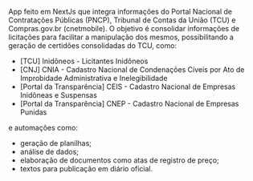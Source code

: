 App feito em NextJs que integra informações do Portal Nacional de Contratações Públicas (PNCP), Tribunal de Contas da União (TCU) e Compras.gov.br (cnetmobile). O objetivo é consolidar informações de licitações para facilitar a manipulação dos mesmos, possibilitando a geração de certidões consolidadas do TCU, como:

- [TCU] Inidôneos - Licitantes Inidôneos		
- [CNJ]	CNIA - Cadastro Nacional de Condenações Cíveis por Ato de Improbidade Administrativa e Inelegibilidade		
- [Portal da Transparência]	CEIS - Cadastro Nacional de Empresas Inidôneas e Suspensas		
- [Portal da Transparência]	CNEP - Cadastro Nacional de Empresas Punidas

e automações como:

- geração de planilhas;
- análise de dados;
- elaboração de documentos como atas de registro de preço;
- textos para publicação em diário oficial.
